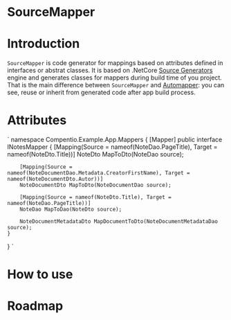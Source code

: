 # SourceMapper

# Introduction
`SourceMapper` is code generator for mappings based on attributes defined in interfaces or abstrat classes. 
It is based on .NetCore [Source Generators](https://github.com/dotnet/roslyn/blob/main/docs/features/source-generators.md) 
engine and generates classes for mappers during build time of you project.
That is the main difference between `SourceMapper` and [Automapper](https://automapper.org/): you can see, reuse or inherit from generated code after app build process.

# Attributes

`
namespace Compentio.Example.App.Mappers
{
    [Mapper]
    public interface INotesMapper
    {
        [Mapping(Source = nameof(NoteDao.PageTitle), Target = nameof(NoteDto.Title))]
        NoteDto MapToDto(NoteDao source);

        [Mapping(Source = nameof(NoteDocumentDao.Metadata.CreatorFirstName), Target = nameof(NoteDocumentDto.Autor))]
        NoteDocumentDto MapToDto(NoteDocumentDao source);

        [Mapping(Source = nameof(NoteDto.Title), Target = nameof(NoteDao.PageTitle))]
        NoteDao MapToDao(NoteDto source);

        NoteDocumentMetadataDto MapDocumentToDto(NoteDocumentMetadataDao source);
    }
}
`


# How to use



# Roadmap
